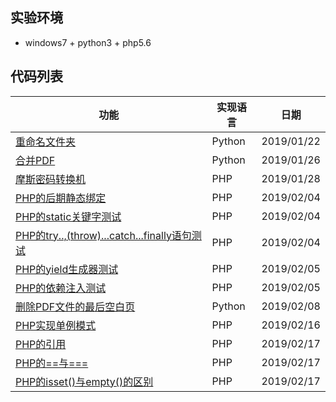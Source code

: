 ## 实验环境
* windows7 + python3 + php5.6

## 代码列表

|功能|实现语言|日期|
|---|---|---|
|<a href="https://github.com/hhe0/tools-daily/blob/master/20190122/rename-directory.py">重命名文件夹</a>|Python|2019/01/22|
|<a href="https://github.com/hhe0/tools-daily/blob/master/20190126/pdf-count.py">合并PDF</a>|Python|2019/01/26|
|<a href="https://github.com/hhe0/tools-daily/blob/master/20190128/MorseCode.php">摩斯密码转换机</a>|PHP|2019/01/28|
|<a href="https://github.com/hhe0/tools-daily/blob/master/20190204/foraward-static-call.php">PHP的后期静态绑定</a>|PHP|2019/02/04|
|<a href="https://github.com/hhe0/tools-daily/blob/master/20190204/static.php">PHP的static关键字测试</a>|PHP|2019/02/04|
|<a href="https://github.com/hhe0/tools-daily/blob/master/20190204/try.php">PHP的try..,(throw)...catch...finally语句测试</a>|PHP|2019/02/04|
|<a href="https://github.com/hhe0/tools-daily/blob/master/20190205/yield.php">PHP的yield生成器测试</a>|PHP|2019/02/05|
|<a href="https://github.com/hhe0/tools-daily/blob/master/20190205/container.php">PHP的依赖注入测试</a>|PHP|2019/02/05|
|<a href="https://github.com/hhe0/tools-daily/blob/master/20190208/modify-pdf.py">删除PDF文件的最后空白页</a>|Python|2019/02/08|
|<a href="https://github.com/hhe0/tools-daily/blob/master/20190216/singleton-pattern.php">PHP实现单例模式</a>|PHP|2019/02/16|
|<a href="https://github.com/hhe0/tools-daily/blob/master/20190217/reference.php">PHP的引用</a>|PHP|2019/02/17|
|<a href="https://github.com/hhe0/tools-daily/blob/master/20190217/equal.php">PHP的==与===</a>|PHP|2019/02/17|
|<a href="https://github.com/hhe0/tools-daily/blob/master/20190217/empty.php">PHP的isset()与empty()的区别</a>|PHP|2019/02/17|